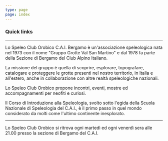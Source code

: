 ```yaml
---
type: page
page: index
---
```

### Quick links
---
Lo Speleo Club Orobico C.A.I. Bergamo è un'associazione speleologica nata nel 1973 con il nome "Gruppo Grotte Val San Martino" e dal 1978 fa parte della Sezione di Bergamo del Club Alpino Italiano.

La missione del gruppo è quella di scoprire, esplorare, topografare, catalogare e proteggere le grotte presenti nel nostro territorio, in Italia e all'estero, anche in collaborazione con altre realtà speleologiche nazionali.

Lo Speleo Club Orobico propone incontri, eventi, mostre ed accompagnamenti per neofiti e curiosi.

Il Corso di Introduzione alla Speleologia, svolto sotto l'egida della Scuola Nazionale di Speleologia del C.A.I., è il primo passo in quel mondo considerato da molti come l'ultimo continente inesplorato.

--- 

Lo Speleo Club Orobico si ritrova ogni martedì ed ogni venerdì sera alle 21.00 presso la sezione di Bergamo del C.A.I.
